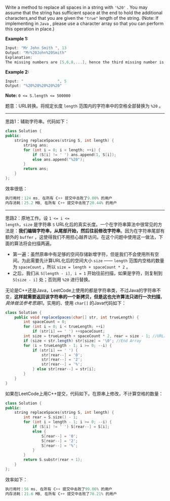 Write a method to replace all spaces in a string with `'%20'` . You may assume that the string has sufficient space at the end to hold the additional characters,and that you are given the `"true"` length of the string. (Note: If implementing in `Java` , please use a character array so that you can perform this operation in place.)

**Example 1:**
```cpp
Input: "Mr John Smith ", 13
Output: "Mr%20John%20Smith"
Explanation: 
The missing numbers are [5,6,8,...], hence the third missing number is 8.
```

**Example 2:**
```cpp
Input: "               ", 5
Output: "%20%20%20%20%20"
```
**Note:**  `0 <= S.length <= 500000`




题意：URL转换。将规定长度 `length` 范围内的字符串中的空格全部替换为 `%20` 。

---
思路1：辅助字符串。代码如下：
```cpp
class Solution {
public:
    string replaceSpaces(string S, int length) {
        string ans; 
        for (int i = 0; i < length; ++i) {
            if (S[i] != ' ') ans.append(1, S[i]);
            else ans.append("%20");
        }
        return ans;
    }
};
```
效率很低：
```cpp
执行用时：124 ms, 在所有 C++ 提交中击败了9.00% 的用户
内存消耗：25.2 MB, 在所有 C++ 提交中击败了20.44% 的用户
```
---
思路2：原地工作。设 <code>1 <= i <= length</code>，`size` 是字符串 `S` URL化后的真实长度。一个在字符串算法中很常见的方法是：**我们编辑字符串，从尾部开始，然后往前修改字符串**。因为在字符串尾部有额外的 `buffer` ，这使得我们不用担心越界访问。在这个问题中使用这一做法，下面的算法将会扫描两遍。
- 第一遍：虽然原串中有足够的空间存储新增字符，但是我们不会使用所有空间。为此需要先计算URL化后的空间大小 `size` —— `length` 范围内空格的数量为 `spaceCount` ，所以 `size = length + spaceCount * 2` 。
- 之后，我们从 `S[length - i], i = 1`  开始往前扫描，如果是字符，则复制到 `S[size - i]` 处；否则用 `%20` 进行替换。


无论是C++还是Java，LeetCode上使用的都是字符串类，不过Java的字符串不变，**这样就需要返回该字符串的一个新拷贝，但是这也允许算法只进行一次扫描**，*具体做法参考思路1*。实用的、使用 `char[]` 的Java代码如下：
```java
class Solution {
    public void replaceSpaces(char[] str, int trueLength) {
        int spaceCount = 0;
        for (int i = 0; i < trueLength; ++i) 
            if (str[i] == ' ') ++spaceCount;
        int size = trueLength + spaceCount * 2, rear = size - 1; //URL后的真实长度
        if (size < str.length) str[size] = '\0'; //End Array
        for (i = trueLength - 1; i >= 0; --i) {
            if (str[i] == ' ') {
                str[rear--] = '0';
                str[rear--] = '2';
                str[rear--] = '%';
            } else str[rear--] = str[i];
        } 
    }
}
```
如果在LeetCode上用C++提交，代码如下。在原串上修改，不计算空格的数量：
```cpp
class Solution {
public:
    string replaceSpaces(string S, int length) {
        int rear = S.size() - 1;
        for (int i = length - 1; i >= 0; --i) {
            if (S[i] != ' ') S[rear--] = S[i];
            else {
                S[rear--] = '0';
                S[rear--] = '2';
                S[rear--] = '%';
            }
        }
        return S.substr(rear + 1);
    }
};
```
效率如下：
```cpp
执行用时：56 ms, 在所有 C++ 提交中击败了99.06% 的用户
内存消耗：21.6 MB, 在所有 C++ 提交中击败了78.21% 的用户
```

